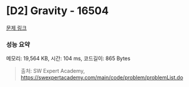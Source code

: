 # [D2] Gravity - 16504 

[문제 링크](https://swexpertacademy.com/main/code/problem/problemDetail.do?contestProbId=AYZOEkza5qMDFARc) 

### 성능 요약

메모리: 19,564 KB, 시간: 104 ms, 코드길이: 865 Bytes



> 출처: SW Expert Academy, https://swexpertacademy.com/main/code/problem/problemList.do